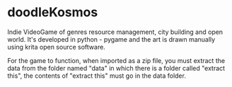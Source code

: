 # doodleKosmos
Indie VideoGame of genres resource management, city building and open world. It's developed in python - pygame and the art is drawn manually using krita open source software.



For the game to function, when imported as a zip file, you must extract the data from the folder named "data" in which there is a folder called "extract this", the contents of "extract this" must go in the data folder.
